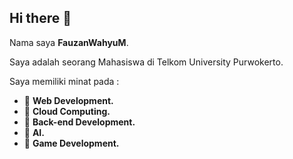 ## Hi there 👋

Nama saya **FauzanWahyuM**.<br>

Saya adalah seorang Mahasiswa di Telkom University Purwokerto.<br>

Saya memiliki minat pada :<br>

- 🔭 **Web Development.**<br>
- 🌱 **Cloud Computing.**<br>
- 👯 **Back-end Development.**<br>
- 🤔 **AI.**<br>
- 💬 **Game Development.**<br>




